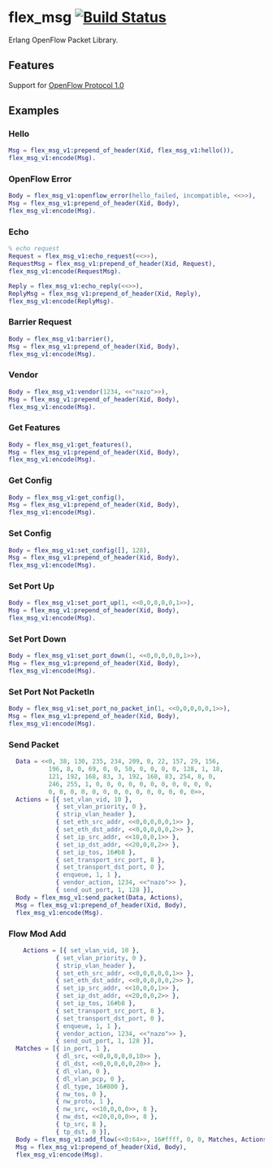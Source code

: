 flex_msg [![Build Status](https://travis-ci.org/shun159/flex_msg.svg?branch=master)](https://travis-ci.org/shun159/flex_msg)
========

Erlang OpenFlow Packet Library.

## Features
  Support for [OpenFlow Protocol 1.0][ofp1]

## Examples

### Hello
  ````erlang
  Msg = flex_msg_v1:prepend_of_header(Xid, flex_msg_v1:hello()),
  flex_msg_v1:encode(Msg).
  ````

### OpenFlow Error
  ````erlang
  Body = flex_msg_v1:openflow_error(hello_failed, incompatible, <<>>),
  Msg = flex_msg_v1:prepend_of_header(Xid, Body),
  flex_msg_v1:encode(Msg).
  ````

### Echo
  ````erlang
  % echo request
  Request = flex_msg_v1:echo_request(<<>>),
  RequestMsg = flex_msg_v1:prepend_of_header(Xid, Request),
  flex_msg_v1:encode(RequestMsg).

  Reply = flex_msg_v1:echo_reply(<<>>),
  ReplyMsg = flex_msg_v1:prepend_of_header(Xid, Reply),
  flex_msg_v1:encode(ReplyMsg).
  ````

### Barrier Request
  ````erlang
  Body = flex_msg_v1:barrier(),
  Msg = flex_msg_v1:prepend_of_header(Xid, Body),
  flex_msg_v1:encode(Msg).
  ````

### Vendor
  ````erlang
  Body = flex_msg_v1:vendor(1234, <<"nazo">>),
  Msg = flex_msg_v1:prepend_of_header(Xid, Body),
  flex_msg_v1:encode(Msg).
  ````

### Get Features
  ````erlang
  Body = flex_msg_v1:get_features(),
  Msg = flex_msg_v1:prepend_of_header(Xid, Body),
  flex_msg_v1:encode(Msg).
  ````

### Get Config
  ````erlang
  Body = flex_msg_v1:get_config(),
  Msg = flex_msg_v1:prepend_of_header(Xid, Body),
  flex_msg_v1:encode(Msg).
  ````

### Set Config
  ````erlang
  Body = flex_msg_v1:set_config([], 128),
  Msg = flex_msg_v1:prepend_of_header(Xid, Body),
  flex_msg_v1:encode(Msg).
  ````
### Set Port Up
  ````erlang
  Body = flex_msg_v1:set_port_up(1, <<0,0,0,0,0,1>>),
  Msg = flex_msg_v1:prepend_of_header(Xid, Body),
  flex_msg_v1:encode(Msg).
  ````

### Set Port Down
  ````erlang
  Body = flex_msg_v1:set_port_down(1, <<0,0,0,0,0,1>>),
  Msg = flex_msg_v1:prepend_of_header(Xid, Body),
  flex_msg_v1:encode(Msg).
  ````

### Set Port Not PacketIn
  ````erlang
  Body = flex_msg_v1:set_port_no_packet_in(1, <<0,0,0,0,0,1>>),
  Msg = flex_msg_v1:prepend_of_header(Xid, Body),
  flex_msg_v1:encode(Msg).
  ````

### Send Packet
  ````erlang
    Data = <<0, 38, 130, 235, 234, 209, 0, 22, 157, 29, 156,
             196, 8, 0, 69, 0, 0, 50, 0, 0, 0, 0, 128, 1, 18,
             121, 192, 168, 83, 3, 192, 168, 83, 254, 8, 0,
             246, 255, 1, 0, 0, 0, 0, 0, 0, 0, 0, 0, 0, 0,
             0, 0, 0, 0, 0, 0, 0, 0, 0, 0, 0, 0, 0, 0>>,
    Actions = [{ set_vlan_vid, 10 },
               { set_vlan_priority, 0 },
               { strip_vlan_header },
               { set_eth_src_addr, <<0,0,0,0,0,1>> },
               { set_eth_dst_addr, <<0,0,0,0,0,2>> },
               { set_ip_src_addr, <<10,0,0,1>> },
               { set_ip_dst_addr, <<20,0,0,2>> },
               { set_ip_tos, 16#b8 },
               { set_transport_src_port, 8 },
               { set_transport_dst_port, 0 },
               { enqueue, 1, 1 },
               { vendor_action, 1234, <<"nazo">> },
               { send_out_port, 1, 128 }],
    Body = flex_msg_v1:send_packet(Data, Actions),
    Msg = flex_msg_v1:prepend_of_header(Xid, Body),
    flex_msg_v1:encode(Msg).
  ````
### Flow Mod Add
  ````erlang
      Actions = [{ set_vlan_vid, 10 },
               { set_vlan_priority, 0 },
               { strip_vlan_header },
               { set_eth_src_addr, <<0,0,0,0,0,1>> },
               { set_eth_dst_addr, <<0,0,0,0,0,2>> },
               { set_ip_src_addr, <<10,0,0,1>> },
               { set_ip_dst_addr, <<20,0,0,2>> },
               { set_ip_tos, 16#b8 },
               { set_transport_src_port, 8 },
               { set_transport_dst_port, 0 },
               { enqueue, 1, 1 },
               { vendor_action, 1234, <<"nazo">> },
               { send_out_port, 1, 128 }],
    Matches = [{ in_port, 1 },
               { dl_src, <<0,0,0,0,0,10>> },
               { dl_dst, <<0,0,0,0,0,20>> },
               { dl_vlan, 0 },
               { dl_vlan_pcp, 0 },
               { dl_type, 16#800 },
               { nw_tos, 0 },
               { nw_proto, 1 },
               { nw_src, <<10,0,0,0>>, 8 },
               { nw_dst, <<20,0,0,0>>, 8 },
               { tp_src, 8 },
               { tp_dst, 0 }],
    Body = flex_msg_v1:add_flow(<<0:64>>, 16#ffff, 0, 0, Matches, Actions),
    Msg = flex_msg_v1:prepend_of_header(Xid, Body),
    flex_msg_v1:encode(Msg).

  ````

[ofp1]: https://www.opennetworking.org/images/stories/downloads/specification/openflow-spec-v1.0.0.pdf
